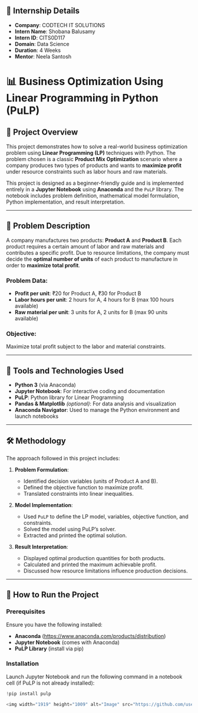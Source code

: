 
## 🏢 Internship Details

- **Company**: CODTECH IT SOLUTIONS  
- **Intern Name**: Shobana Balusamy
- **Intern ID**: CITS0D117  
- **Domain**: Data Science
- **Duration**: 4 Weeks  
- **Mentor**: Neela Santosh  

# 📊 Business Optimization Using Linear Programming in Python (PuLP)

## 🚀 Project Overview

This project demonstrates how to solve a real-world business optimization problem using **Linear Programming (LP)** techniques with Python. The problem chosen is a classic **Product Mix Optimization** scenario where a company produces two types of products and wants to **maximize profit** under resource constraints such as labor hours and raw materials.

This project is designed as a beginner-friendly guide and is implemented entirely in a **Jupyter Notebook** using **Anaconda** and the `PuLP` library. The notebook includes problem definition, mathematical model formulation, Python implementation, and result interpretation.

---

## 🧠 Problem Description

A company manufactures two products: **Product A** and **Product B**. Each product requires a certain amount of labor and raw materials and contributes a specific profit. Due to resource limitations, the company must decide the **optimal number of units** of each product to manufacture in order to **maximize total profit**.

### Problem Data:
- **Profit per unit**: ₹20 for Product A, ₹30 for Product B
- **Labor hours per unit**: 2 hours for A, 4 hours for B (max 100 hours available)
- **Raw material per unit**: 3 units for A, 2 units for B (max 90 units available)

### Objective:
Maximize total profit subject to the labor and material constraints.

---

## 🧰 Tools and Technologies Used

- **Python 3** (via Anaconda)
- **Jupyter Notebook**: For interactive coding and documentation
- **PuLP**: Python library for Linear Programming
- **Pandas & Matplotlib** *(optional)*: For data analysis and visualization
- **Anaconda Navigator**: Used to manage the Python environment and launch notebooks

---

## 🛠️ Methodology

The approach followed in this project includes:

1. **Problem Formulation**:
   - Identified decision variables (units of Product A and B).
   - Defined the objective function to maximize profit.
   - Translated constraints into linear inequalities.

2. **Model Implementation**:
   - Used `PuLP` to define the LP model, variables, objective function, and constraints.
   - Solved the model using PuLP’s solver.
   - Extracted and printed the optimal solution.

3. **Result Interpretation**:
   - Displayed optimal production quantities for both products.
   - Calculated and printed the maximum achievable profit.
   - Discussed how resource limitations influence production decisions.

---

## 📝 How to Run the Project

### Prerequisites
Ensure you have the following installed:

- **Anaconda** (https://www.anaconda.com/products/distribution)
- **Jupyter Notebook** (comes with Anaconda)
- **PuLP Library** (install via pip)

### Installation
Launch Jupyter Notebook and run the following command in a notebook cell (if PuLP is not already installed):

```python
!pip install pulp

<img width="1919" height="1009" alt="Image" src="https://github.com/user-attachments/assets/975d31a0-202b-4e3e-b557-b469bfcf039e" />
